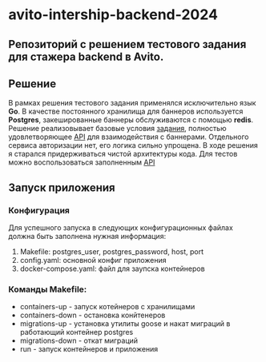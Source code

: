 # avito-intership-backend-2024
Репозиторий с решением тестового задания для стажера backend в Avito.
---
## Решение
В рамках решения тестового задания применялся исключительно язык **Go**. В качестве постоянного хранилища для баннеров используется **Postgres**, закешированные баннеры обслуживаются с помощью **redis**. Решение реализовывает базовые условия [задания](https://github.com/avito-tech/backend-trainee-assignment-2024/blob/main/README.md), полностью удовлетворяющее [API](https://github.com/avito-tech/backend-trainee-assignment-2024/blob/main/api.yaml) для взаимодействия с баннерами. Отдельного сервиса авторизации нет, его логика сильно упрощена. В ходе решения я старался придерживаться чистой архитектуры кода. Для тестов можно воспользоваться заполненным [API]()

## Запуск приложения

### Конфигурация
Для успешного запуска в следующих конфигурационных файлах должна быть заполнена нужная информация:
1. Makefile: postgres_user, postgres_password, host, port
2. config.yaml: основной конфиг приложения
3. docker-compose.yaml: файл для заупска контейнеров

### Команды Makefile:
- containers-up - запуск котейнеров с хранилищами
- containers-down - остановка конйтенеров
- migrations-up - установка утилиты goose и накат миграций в работающий контейнер postgres
- migrations-down - откат миграций
- run - запуск контейнеров и приложения

